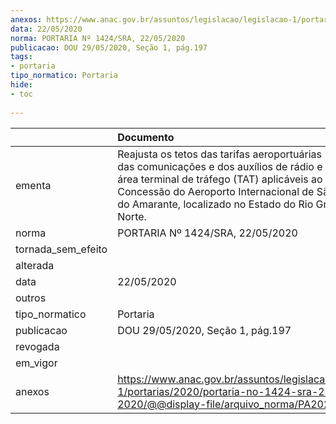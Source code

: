 ```yaml
---
anexos: https://www.anac.gov.br/assuntos/legislacao/legislacao-1/portarias/2020/portaria-no-1424-sra-22-05-2020/@@display-file/arquivo_norma/PA2020-1424.pdf
data: 22/05/2020
norma: PORTARIA Nº 1424/SRA, 22/05/2020
publicacao: DOU 29/05/2020, Seção 1, pág.197
tags:
- portaria
tipo_normatico: Portaria
hide: 
- toc 
 
---
```


|                    | Documento                                                                                                                                                                                                                                                                               |
|:-------------------|:----------------------------------------------------------------------------------------------------------------------------------------------------------------------------------------------------------------------------------------------------------------------------------------|
| ementa             | Reajusta os tetos das tarifas aeroportuárias (TA) e de uso das comunicações e dos auxílios de rádio e visuais em área terminal de tráfego (TAT) aplicáveis ao Contrato de Concessão do Aeroporto Internacional de São Gonçalo do Amarante, localizado no Estado do Rio Grande do Norte. |
| norma              | PORTARIA Nº 1424/SRA, 22/05/2020                                                                                                                                                                                                                                                        |
| tornada_sem_efeito |                                                                                                                                                                                                                                                                                         |
| alterada           |                                                                                                                                                                                                                                                                                         |
| data               | 22/05/2020                                                                                                                                                                                                                                                                              |
| outros             |                                                                                                                                                                                                                                                                                         |
| tipo_normatico     | Portaria                                                                                                                                                                                                                                                                                |
| publicacao         | DOU 29/05/2020, Seção 1, pág.197                                                                                                                                                                                                                                                        |
| revogada           |                                                                                                                                                                                                                                                                                         |
| em_vigor           |                                                                                                                                                                                                                                                                                         |
| anexos             | https://www.anac.gov.br/assuntos/legislacao/legislacao-1/portarias/2020/portaria-no-1424-sra-22-05-2020/@@display-file/arquivo_norma/PA2020-1424.pdf                                                                                                                                    |